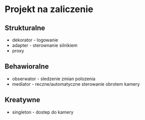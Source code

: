 # Projekt  na zaliczenie

## Strukturalne

* dekorator - logowanie
* adapter - sterownanie silnikiem
* proxy

## Behawioralne
* obserwator - sledzenie zmian polozenia
* mediator - reczne/automatyczne sterowanie obrotem kamery

## Kreatywne
* singleton - dostep do kamery


